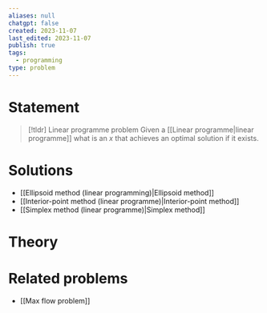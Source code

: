 ```yaml
---
aliases: null
chatgpt: false
created: 2023-11-07
last_edited: 2023-11-07
publish: true
tags:
  - programming
type: problem
---
```

# Statement

>[!tldr] Linear programme problem
>Given a [[Linear programme|linear programme]] what is an $x$ that achieves an optimal solution if it exists.

# Solutions

- [[Ellipsoid method (linear programming)|Ellipsoid method]]
- [[Interior-point method (linear programme)|Interior-point method]]
- [[Simplex method (linear programme)|Simplex method]]

# Theory


# Related problems
- [[Max flow problem]]
